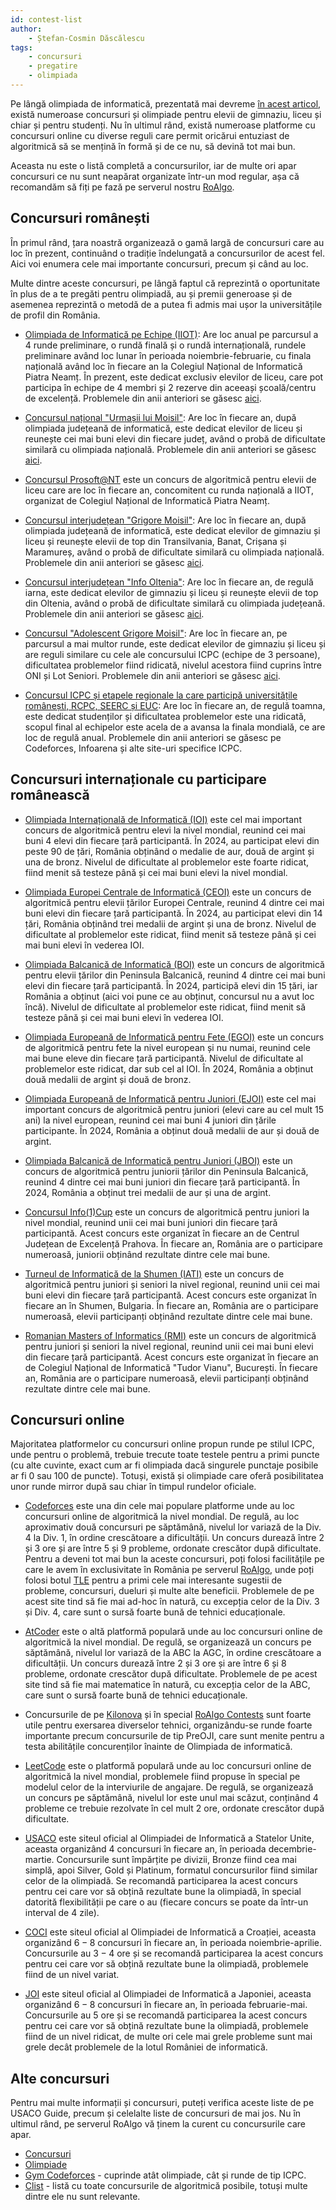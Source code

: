 ```yaml
---
id: contest-list
author:
    - Ștefan-Cosmin Dăscălescu
tags:
    - concursuri
    - pregatire
    - olimpiada
---
```


Pe lângă olimpiada de informatică, prezentată mai devreme [în acest
articol](../olimpiada/olympiad-info.md), există numeroase
concursuri și olimpiade pentru elevii de gimnaziu, liceu și chiar și pentru
studenți. Nu în ultimul rând, există numeroase platforme cu concursuri online cu
diverse reguli care permit oricărui entuziast de algoritmică să se mențină în
formă și de ce nu, să devină tot mai bun.

Aceasta nu este o listă completă a concursurilor, iar de multe ori apar
concursuri ce nu sunt neapărat organizate într-un mod regular, așa că recomandăm
să fiți pe fază pe serverul nostru [RoAlgo](https://discord.gg/roalgo/).

## Concursuri românești

În primul rând, țara noastră organizează o gamă largă de concursuri care au loc
în prezent, continuând o tradiție îndelungată a concursurilor de acest fel. Aici
voi enumera cele mai importante concursuri, precum și când au loc.

Multe dintre aceste concursuri, pe lângă faptul că reprezintă o oportunitate în
plus de a te pregăti pentru olimpiadă, au și premii generoase și de asemenea
reprezintă o metodă de a putea fi admis mai ușor la universitățile de profil din
România.

- [Olimpiada de Informatică pe Echipe (IIOT)](http://cni.nt.edu.ro/ioit/): Are
  loc anual pe parcursul a 4 runde preliminare, o rundă finală și o rundă
  internațională, rundele preliminare având loc lunar în perioada
  noiembrie-februarie, cu finala națională având loc în fiecare an la Colegiul
  Național de Informatică Piatra Neamț. În prezent, este dedicat exclusiv
  elevilor de liceu, care pot participa în echipe de 4 membri și 2 rezerve
  din aceeași școală/centru de excelență. Problemele din anii anteriori se
  găsesc [aici](https://kilonova.ro/problem_lists/128).

- [Concursul național "Urmașii lui Moisil"](https://infosv.ro/urmasii2024/): Are
  loc în fiecare an, după olimpiada județeană de informatică, este dedicat
  elevilor de liceu și reunește cei mai buni elevi din fiecare județ, având o
  probă de dificultate similară cu olimpiada națională. Problemele din anii
  anteriori se găsesc [aici](https://kilonova.ro/problem_lists/1037).

- [Concursul
  Prosoft@NT](http://cni.nt.edu.ro/new/index.php/category/concurs-2024/) este un
  concurs de algoritmică pentru elevii de liceu care are loc în fiecare an,
  concomitent cu runda națională a IIOT, organizat de Colegiul Național de
  Informatică Piatra Neamț.

- [Concursul interjudețean "Grigore
  Moisil"](https://www.pbinfo.ro/articole/32950/grigore-moisil-2024): Are loc în
  fiecare an, după olimpiada județeană de informatică, este dedicat elevilor de
  gimnaziu și liceu și reunește elevii de top din Transilvania, Banat, Crișana
  și Maramureș, având o probă de dificultate similară cu olimpiada națională.
  Problemele din anii anteriori se găsesc
  [aici](https://kilonova.ro/problem_lists/1048).

- [Concursul interjudețean "Info
  Oltenia"](http://www.greceanu.ro/concursuri/InfoOltenia2024/index.html): Are
  loc în fiecare an, de regulă iarna, este dedicat elevilor de gimnaziu și liceu
  și reunește elevii de top din Oltenia, având o probă de dificultate similară
  cu olimpiada județeană. Problemele din anii anteriori se găsesc
  [aici](https://kilonova.ro/problem_lists/172).

- [Concursul "Adolescent Grigore Moisil"](https://agm-contest.com/): Are loc în
  fiecare an, pe parcursul a mai multor runde, este dedicat elevilor de gimnaziu
  și liceu și are reguli similare cu cele ale concursului ICPC (echipe de 3
  persoane), dificultatea problemelor fiind ridicată, nivelul acestora fiind
  cuprins între ONI și Lot Seniori. Problemele din anii anteriori se găsesc
  [aici](https://codeforces.com/gyms/page/2?searchByNameOrIdQuery=AGM&searchByProblem=false).

- [Concursul ICPC și etapele regionale la care participă universitățile
  românești, RCPC, SEERC și EUC](http://acm.ro/): Are loc în fiecare an, de
  regulă toamna, este dedicat studenților și dificultatea problemelor este una
  ridicată, scopul final al echipelor este acela de a avansa la finala mondială,
  ce are loc de regulă anual. Problemele din anii anteriori se găsesc pe
  Codeforces, Infoarena și alte site-uri specifice ICPC.

## Concursuri internaționale cu participare românească

- [Olimpiada Internațională de Informatică (IOI)](https://ioinformatics.org/)
  este cel mai important concurs de algoritmică pentru elevi la nivel mondial,
  reunind cei mai buni 4 elevi din fiecare țară participantă. În 2024, au
  participat elevi din peste 90 de țări, România obținând o medalie de aur,
  două de argint și una de bronz. Nivelul de dificultate al problemelor este
  foarte ridicat, fiind menit să testeze până și cei mai buni elevi la nivel
  mondial.

- [Olimpiada Europei Centrale de Informatică
  (CEOI)](https://ceoi2024.fi.muni.cz/) este un concurs de algoritmică pentru
  elevii țărilor Europei Centrale, reunind 4 dintre cei mai buni elevi din
  fiecare țară participantă. În 2024, au participat elevi din 14 țări, România
  obținând trei medalii de argint și una de bronz. Nivelul de dificultate al
  problemelor este ridicat, fiind menit să testeze până și cei mai buni elevi în
  vederea IOI.

- [Olimpiada Balcanică de Informatică (BOI)](https://boi2024.cs.org.mk/) este un
  concurs de algoritmică pentru elevii țărilor din Peninsula Balcanică, reunind
  4 dintre cei mai buni elevi din fiecare țară participantă. În 2024,
  participă elevi din 15 țări, iar România a obținut (aici voi pune ce au
  obținut, concursul nu a avut loc încă). Nivelul de dificultate al problemelor
  este ridicat, fiind menit să testeze până și cei mai buni elevi în vederea
  IOI.

- [Olimpiada Europeană de Informatică pentru Fete (EGOI)](https://egoi.org/)
  este un concurs de algoritmică pentru fete la nivel european și nu numai,
  reunind cele mai bune eleve din fiecare țară participantă. Nivelul de
  dificultate al problemelor este ridicat, dar sub cel al IOI. În 2024,
  România a obținut două medalii de argint și două de bronz.

- [Olimpiada Europeană de Informatică pentru Juniori
  (EJOI)](https://olympiads.jsoft.am/) este cel mai important concurs de
  algoritmică pentru juniori (elevi care au cel mult 15 ani) la nivel
  european, reunind cei mai buni 4 juniori din țările participante. În 2024,
  România a obținut două medalii de aur și două de argint.

- [Olimpiada Balcanică de Informatică pentru Juniori
  (JBOI)](https://jboi2023.cs.org.mk/) este un concurs de algoritmică pentru
  juniorii țărilor din Peninsula Balcanică, reunind 4 dintre cei mai buni
  juniori din fiecare țară participantă. În 2024, România a obținut trei
  medalii de aur și una de argint.

- [Concursul Info(1)Cup](https://www.info1cup.com/) este un concurs de
  algoritmică pentru juniori la nivel mondial, reunind unii cei mai buni juniori
  din fiecare țară participantă. Acest concurs este organizat în fiecare an de
  Centrul Județean de Excelență Prahova. În fiecare an, România are o
  participare numeroasă, juniorii obținând rezultate dintre cele mai bune.

- [Turneul de Informatică de la Shumen (IATI)](https://iati-shu.org/) este un
  concurs de algoritmică pentru juniori și seniori la nivel regional, reunind
  unii cei mai buni elevi din fiecare țară participantă. Acest concurs este
  organizat în fiecare an în Shumen, Bulgaria. În fiecare an, România are o
  participare numeroasă, elevii participanți obținând rezultate dintre cele mai
  bune.

- [Romanian Masters of Informatics (RMI)](https://rmi.lbi.ro/rmi_2023/) este un
  concurs de algoritmică pentru juniori și seniori la nivel regional, reunind
  unii cei mai buni elevi din fiecare țară participantă. Acest concurs este
  organizat în fiecare an de Colegiul Național de Informatică "Tudor Vianu",
  București. În fiecare an, România are o participare numeroasă, elevii
  participanți obținând rezultate dintre cele mai bune.

## Concursuri online

Majoritatea platformelor cu concursuri online propun runde pe stilul ICPC, unde
pentru o problemă, trebuie trecute toate testele pentru a primi puncte (cu alte
cuvinte, exact cum ar fi olimpiada dacă singurele punctaje posibile ar fi 0
sau 100 de puncte). Totuși, există și olimpiade care oferă posibilitatea unor
runde mirror după sau chiar în timpul rundelor oficiale.

- [Codeforces](https://codeforces.com/) este una din cele mai populare platforme
  unde au loc concursuri online de algoritmică la nivel mondial. De regulă, au
  loc aproximativ două concursuri pe săptămână, nivelul lor variază de la Div. 4
  la Div. 1, în ordine crescătoare a dificultății. Un concurs durează între 2
  și 3 ore și are între 5 și 9 probleme, ordonate crescător după
  dificultate. Pentru a deveni tot mai bun la aceste concursuri, poți folosi
  facilitățile pe care le avem în exclusivitate în România pe serverul
  [RoAlgo](https://discord.gg/roalgo/), unde poți folosi botul
  [TLE](https://codeforces.com/blog/entry/68927) pentru a primi cele mai
  interesante sugestii de probleme, concursuri, dueluri și multe alte beneficii.
  Problemele de pe acest site tind să fie mai ad-hoc în natură, cu excepția
  celor de la Div. 3 și Div. 4, care sunt o sursă foarte bună de tehnici
  educaționale.

- [AtCoder](https://atcoder.jp/) este o altă platformă populară unde au loc
  concursuri online de algoritmică la nivel mondial. De regulă, se organizează
  un concurs pe săptămână, nivelul lor variază de la ABC la AGC, în ordine
  crescătoare a dificultății. Un concurs durează între 2 și 3 ore și are
  între 6 și 8 probleme, ordonate crescător după dificultate. Problemele de
  pe acest site tind să fie mai matematice în natură, cu excepția celor de la
  ABC, care sunt o sursă foarte bună de tehnici educaționale.

- Concursurile de pe [Kilonova](https://kilonova.ro/) și în special [RoAlgo
  Contests](https://kilonova.ro/problem_lists/464) sunt foarte utile pentru
  exersarea diverselor tehnici, organizându-se runde foarte importante precum
  concursurile de tip PreOJI, care sunt menite pentru a testa abilitățile
  concurenților înainte de Olimpiada de informatică.

- [LeetCode](https://leetcode.com/) este o platformă populară unde au loc
  concursuri online de algoritmică la nivel mondial, problemele fiind propuse în
  special pe modelul celor de la interviurile de angajare. De regulă, se
  organizează un concurs pe săptămână, nivelul lor este unul mai scăzut,
  conținând 4 probleme ce trebuie rezolvate în cel mult 2 ore, ordonate
  crescător după dificultate.

- [USACO](https://usaco.org/) este siteul oficial al Olimpiadei de Informatică a
  Statelor Unite, aceasta organizând 4 concursuri în fiecare an, în perioada
  decembrie-martie. Concursurile sunt împărțite pe divizii, Bronze fiind cea mai
  simplă, apoi Silver, Gold și Platinum, formatul concursurilor fiind similar
  celor de la olimpiadă. Se recomandă participarea la acest concurs pentru cei
  care vor să obțină rezultate bune la olimpiadă, în special datorită
  flexibilității pe care o au (fiecare concurs se poate da într-un interval de
  4 zile).

- [COCI](https://hsin.hr/coci/) este siteul oficial al Olimpiadei de Informatică
  a Croației, aceasta organizând $6-8$ concursuri în fiecare an, în perioada
  noiembrie-aprilie. Concursurile au $3-4$ ore și se recomandă participarea la
  acest concurs pentru cei care vor să obțină rezultate bune la olimpiadă,
  problemele fiind de un nivel variat.

- [JOI](https://contests.ioi-jp.org/) este siteul oficial al Olimpiadei de
  Informatică a Japoniei, aceasta organizând $6-8$ concursuri în fiecare an, în
  perioada februarie-mai. Concursurile au 5 ore și se recomandă participarea
  la acest concurs pentru cei care vor să obțină rezultate bune la olimpiadă,
  problemele fiind de un nivel ridicat, de multe ori cele mai grele probleme
  sunt mai grele decât problemele de la lotul României de informatică.

## Alte concursuri

Pentru mai multe informații și concursuri, puteți verifica aceste liste de pe
USACO Guide, precum și celelalte liste de concursuri de mai jos. Nu în ultimul
rând, pe serverul RoAlgo vă ținem la curent cu concursurile care apar.

- [Concursuri](https://usaco.guide/general/contests?lang=cpp)
- [Olimpiade](https://usaco.guide/general/olympiads)
- [Gym Codeforces](https://codeforces.com/gyms) - cuprinde atât olimpiade, cât
  și runde de tip ICPC.
- [Clist](https://clist.by/) - listă cu toate concursurile de algoritmică
  posibile, totuși multe dintre ele nu sunt relevante.
